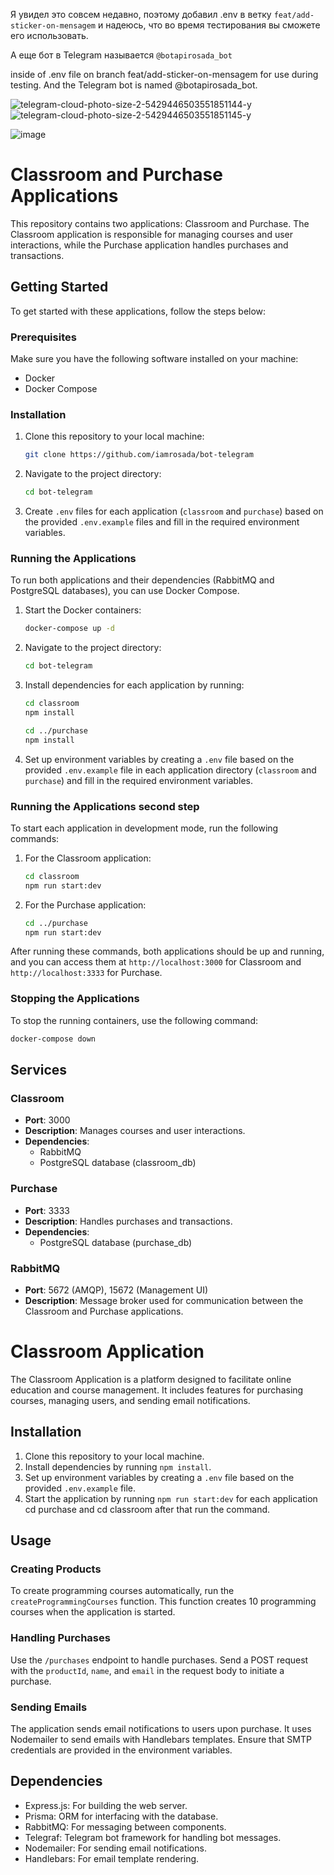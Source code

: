 Я увидел это совсем недавно, поэтому добавил .env в ветку `feat/add-sticker-on-mensagem` и надеюсь, что во время тестирования вы сможете его использовать.

А еще бот в Telegram называется
`@botapirosada_bot`


inside of .env file on branch feat/add-sticker-on-mensagem for use during testing. And the Telegram bot is named @botapirosada_bot.








![telegram-cloud-photo-size-2-5429446503551851144-y](https://github.com/iamrosada/bot-telegram/assets/59142372/9787d17f-a1dc-467d-869b-e7a5c3918e23)
![telegram-cloud-photo-size-2-5429446503551851145-y](https://github.com/iamrosada/bot-telegram/assets/59142372/3fbd6760-9015-4539-83a6-65bbb6d148be)

![image](https://github.com/iamrosada/bot-telegram/assets/59142372/835f19e8-4117-4645-896e-326d081ce99f)



# Classroom and Purchase Applications

This repository contains two applications: Classroom and Purchase. The Classroom application is responsible for managing courses and user interactions, while the Purchase application handles purchases and transactions.

## Getting Started

To get started with these applications, follow the steps below:

### Prerequisites

Make sure you have the following software installed on your machine:

- Docker
- Docker Compose

### Installation

1. Clone this repository to your local machine:

   ```bash
   git clone https://github.com/iamrosada/bot-telegram
   ```

2. Navigate to the project directory:

   ```bash
   cd bot-telegram
   ```

3. Create `.env` files for each application (`classroom` and `purchase`) based on the provided `.env.example` files and fill in the required environment variables.

### Running the Applications

To run both applications and their dependencies (RabbitMQ and PostgreSQL databases), you can use Docker Compose.

1. Start the Docker containers:

   ```bash
   docker-compose up -d
   ```

2. Navigate to the project directory:

   ```bash
   cd bot-telegram
   ```

3. Install dependencies for each application by running:

   ```bash
   cd classroom
   npm install
   ```

   ```bash
   cd ../purchase
   npm install
   ```

4. Set up environment variables by creating a `.env` file based on the provided `.env.example` file in each application directory (`classroom` and `purchase`) and fill in the required environment variables.

### Running the Applications second step

To start each application in development mode, run the following commands:

1. For the Classroom application:

   ```bash
   cd classroom
   npm run start:dev
   ```

2. For the Purchase application:

   ```bash
   cd ../purchase
   npm run start:dev
   ```

After running these commands, both applications should be up and running, and you can access them at `http://localhost:3000` for Classroom and `http://localhost:3333` for Purchase.

### Stopping the Applications

To stop the running containers, use the following command:

```bash
docker-compose down
```

## Services

### Classroom

- **Port**: 3000
- **Description**: Manages courses and user interactions.
- **Dependencies**:
  - RabbitMQ
  - PostgreSQL database (classroom_db)

### Purchase

- **Port**: 3333
- **Description**: Handles purchases and transactions.
- **Dependencies**:
  - PostgreSQL database (purchase_db)

### RabbitMQ

- **Port**: 5672 (AMQP), 15672 (Management UI)
- **Description**: Message broker used for communication between the Classroom and Purchase applications.



# Classroom Application

The Classroom Application is a platform designed to facilitate online education and course management. It includes features for purchasing courses, managing users, and sending email notifications.

## Installation

1. Clone this repository to your local machine.
2. Install dependencies by running `npm install`.
3. Set up environment variables by creating a `.env` file based on the provided `.env.example` file.
4. Start the application by running `npm run start:dev` for each application cd purchase and cd classroom after that run the command.

## Usage

### Creating Products

To create programming courses automatically, run the `createProgrammingCourses` function. This function creates 10 programming courses when the application is started.

### Handling Purchases

Use the `/purchases` endpoint to handle purchases. Send a POST request with the `productId`, `name`, and `email` in the request body to initiate a purchase.

### Sending Emails

The application sends email notifications to users upon purchase. It uses Nodemailer to send emails with Handlebars templates. Ensure that SMTP credentials are provided in the environment variables.

## Dependencies

- Express.js: For building the web server.
- Prisma: ORM for interfacing with the database.
- RabbitMQ: For messaging between components.
- Telegraf: Telegram bot framework for handling bot messages.
- Nodemailer: For sending email notifications.
- Handlebars: For email template rendering.







